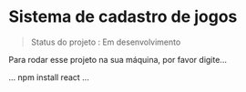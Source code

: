 <h1>Sistema de cadastro de jogos </h1>

> Status do projeto : Em desenvolvimento

Para rodar esse projeto na sua máquina, por favor digite...

...
npm install react
...
